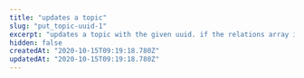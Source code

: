 ```yaml
---
title: "updates a topic"
slug: "put_topic-uuid-1"
excerpt: "updates a topic with the given uuid. if the relations array is given then updates the relations."
hidden: false
createdAt: "2020-10-15T09:19:18.780Z"
updatedAt: "2020-10-15T09:19:18.780Z"
---
```

